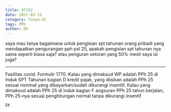 ```yaml
---
title: 47152
date: 2021-03-15
category: Tanya-SC
tags: PPh
author: EK
---
```


saya mau tanya bagaimana untuk pengisian spt tahunan orang pribadi yang mendapatkan pengurangan pph psl 25, apakah pengisian spt tahunan nya sama seperti biasa saja? atau penguran setoran yang 50% mesti saya isi juga?

---

Fasilitas covid. Formulir 1770. Kalau yang dimaksud WP adalah PPh 25 di Induk SPT Tahunan bagian D kredit pajak, yang diisikan adalah PPh 25 sesuai nominal yang dibayarkan/sudah dikurangi insentif. Kalau yang dimaksud adalah PPh 25 di induk bagian F angsuran PPh 25 tahun berjalan, PPh 25-nya sesuai penghitungan normal tanpa dikurangi insentif

`EK`

